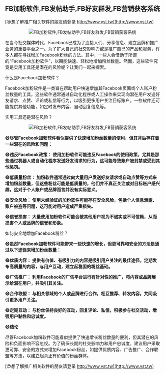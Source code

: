 ## **FB加粉软件,FB发帖助手,FB好友群发,FB营销获客系统**

[😍想了解推广相关软件的朋友请登录 http://www.vst.tw](http://www.vst.tw)

 <center><img src="https://vst.tw/MP4/tuiguang/png/7.png" alt="FB加粉软件,FB发帖助手,FB好友群发,FB营销获客系统"></center>

在当今社交媒体时代，Facebook已成为了连接人们、分享信息、建立品牌和推广业务的重要平台之一。为了扩大自己的社交影响力或是推广自己的产品和服务，许多人都在寻找增加Facebook粉丝的方法。其中，一些人会借助于所谓的“Facebook加粉软件”，以期能快速、轻松地增加粉丝数量。然而，这些软件究竟是实用工具还是潜在的风险呢？让我们一起来探索。

什么是Facebook加粉软件？

Facebook加粉软件是一类旨在帮助用户快速增加其Facebook页面或个人账户粉丝数量的工具。这些软件通常通过自动化程序或人工操作来实现向潜在用户发送好友请求、点赞、评论或私信等行为，以吸引更多用户关注目标账户。一些软件还可能提供其他功能，如定时发布内容、自动回复信息等。

实用工具还是潜在风险？

 <center><img src="https://vst.tw/MP4/tuiguang/png/5.png" alt="FB加粉软件,FB发帖助手,FB好友群发,FB营销获客系统"></center>

**😄尽管Facebook加粉软件看似提供了快速增加粉丝数量的便利，但其背后存在着一些潜在的风险和问题：**

**😄违反Facebook政策： 使用加粉软件可能违反Facebook的使用政策，尤其是那些通过机器人或自动化程序发送好友请求的行为，这可能导致账户被封禁或受到其他惩罚。**

**😄低质量粉丝： 加粉软件通常通过向大量用户发送好友请求或自动点赞等方式来增加粉丝数量，但这些粉丝可能是低质量的，他们并不真正关注或对目标账户感兴趣，这对于个人账户或品牌而言并没有实际意义。**

**😄安全风险： 使用未经验证的加粉软件可能存在安全风险，包括个人信息泄露、账户被盗等问题，这可能对用户造成严重损失。**

**😄信誉损害： 大量使用加粉软件可能会被其他用户视为不诚实或不可信赖，从而损害个人或品牌的信誉和形象。**

如何安全地增加Facebook粉丝？

**😄虽然Facebook加粉软件可能带来一些快速的增长，但更可靠和安全的方法是通过以下途径来增加粉丝数量：**

**😄优质内容： 提供有价值、有吸引力的内容是吸引用户关注的最佳途径。定期发布高质量的内容，与用户互动，建立起稳固的粉丝基础。**

**😄广告推广： 利用Facebook的广告平台进行有针对性的推广，将内容或品牌展示给潜在用户，并吸引其关注。**

**😄合作联盟： 与相关领域的个人或品牌进行合作，相互推荐、转发内容，共同吸引更多用户关注。**

**😄定期互动： 与粉丝保持良好的互动，回复评论、私信，积极参与社交活动，增强用户黏性和忠诚度。**

**😄结论**

尽管Facebook加粉软件可能看似提供了快速增长粉丝数量的便利，但其潜在的风险和负面影响不容忽视。为了确保长期的社交影响力和用户忠诚度，建议用户采取更可靠、安全的方式来增加Facebook粉丝，如提供优质内容、广告推广、合作联盟等方法，以建立起真正有价值的粉丝群体。

[😍想了解推广相关软件的朋友请登录 http://www.vst.tw](http://www.vst.tw)



